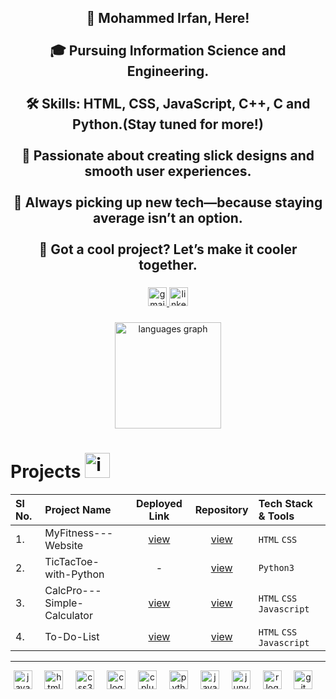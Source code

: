 <h2 align="center">👋 Mohammed Irfan, Here!<br><br>🎓 Pursuing Information Science and Engineering.<br><br>🛠️ Skills: HTML, CSS, JavaScript, C++, C and Python.(Stay tuned for more!)<br><br>🌟 Passionate about creating slick designs and smooth user experiences.<br><br>📖 Always picking up new tech—because staying average isn’t an option.<br><br>🤝 Got a cool project? Let’s make it cooler together.</h2>

###

<div align="center">
  <a href="mailto:xl.irfan124@gmail.com" target="_blank">
    <img src="https://img.shields.io/static/v1?message=Gmail&logo=gmail&label=&color=D14836&logoColor=white&labelColor=&style=for-the-badge" height="30" alt="gmail logo"  />
  </a>
  <a href="https://www.linkedin.com/in/mohammed-irfan-456179330/" target="_blank">
    <img src="https://img.shields.io/static/v1?message=LinkedIn&logo=linkedin&label=&color=0077B5&logoColor=white&labelColor=&style=for-the-badge" height="30" alt="linkedin logo"  />
  </a>
  
</div>

###

<div align="center">
  <img src="https://github-readme-stats.vercel.app/api/top-langs?username=Irfan-Mazhar&locale=en&hide_title=false&layout=compact&card_width=320&langs_count=6&theme=dracula&hide_border=false" height="170" alt="languages graph"  />
</div>

###

# Projects <img src="https://user-images.githubusercontent.com/74038190/221857969-f37e1717-1470-4fe4-abb5-88b334cf64ea.png" alt="icon of todo list" width="40" />

Sl No.| Project Name | Deployed Link | Repository | Tech Stack & Tools |
:-----|:-------------|:-------------:|:----------:|:-------------------|
1.| MyFitness---Website | [view](https://irfan-mazhar.github.io/MyFitness---Website/) | [view](https://github.com/Irfan-Mazhar/MyFitness---Website)  | `HTML`  `CSS` |
2.| TicTacToe-with-Python | - | [view](https://github.com/Irfan-Mazhar/TicTacToe-with-Python)  | `Python3` |
3.| CalcPro---Simple-Calculator | [view](https://irfan-mazhar.github.io/CalcPro---Simple-Calculator/) | [view](https://github.com/Irfan-Mazhar/CalcPro---Simple-Calculator)  | `HTML` `CSS` `Javascript` |
4.| To-Do-List | [view](https://to-do-list-orcin-two-85.vercel.app/) | [view](https://github.com/Irfan-Mazhar/To-Do-List) | `HTML` `CSS` `Javascript` |




---

<div align="center">
  <img src="https://cdn.jsdelivr.net/gh/devicons/devicon/icons/javascript/javascript-plain.svg" height="30" alt="javascript logo"  />
  <img width="12" />
  <img src="https://cdn.jsdelivr.net/gh/devicons/devicon/icons/html5/html5-plain.svg" height="30" alt="html5 logo"  />
  <img width="12" />
  <img src="https://cdn.jsdelivr.net/gh/devicons/devicon/icons/css3/css3-plain.svg" height="30" alt="css3 logo"  />
  <img width="12" />
  <img src="https://cdn.simpleicons.org/c/A8B9CC" height="30" alt="c logo"  />
  <img width="12" />
  <img src="https://cdn.jsdelivr.net/gh/devicons/devicon/icons/cplusplus/cplusplus-original.svg" height="30" alt="cplusplus logo"  />
  <img width="12" />
  <img src="https://cdn.jsdelivr.net/gh/devicons/devicon/icons/python/python-plain.svg" height="30" alt="python logo"  />
  <img width="12" />
  <img src="https://cdn.jsdelivr.net/gh/devicons/devicon/icons/java/java-original.svg" height="30" alt="java logo"  />
  <img width="12" />
  <img src="https://cdn.jsdelivr.net/gh/devicons/devicon/icons/jupyter/jupyter-original.svg" height="30" alt="jupyter logo"  />
  <img width="12" />
  <img src="https://cdn.jsdelivr.net/gh/devicons/devicon/icons/r/r-original.svg" height="30" alt="r logo"  />
  <img width="12" />
  <img src="https://cdn.jsdelivr.net/gh/devicons/devicon/icons/git/git-original.svg" height="30" alt="git logo"  />
  <img width="12" />

</div>

###
